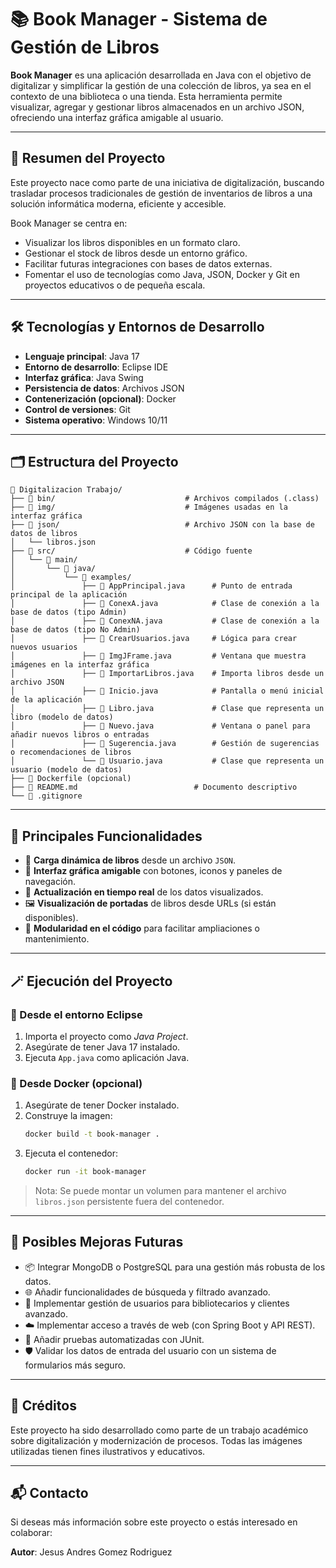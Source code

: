 
# 📚 Book Manager - Sistema de Gestión de Libros

**Book Manager** es una aplicación desarrollada en Java con el objetivo de digitalizar y simplificar la gestión de una colección de libros, ya sea en el contexto de una biblioteca o una tienda. Esta herramienta permite visualizar, agregar y gestionar libros almacenados en un archivo JSON, ofreciendo una interfaz gráfica amigable al usuario.

---

## 🧩 Resumen del Proyecto

Este proyecto nace como parte de una iniciativa de digitalización, buscando trasladar procesos tradicionales de gestión de inventarios de libros a una solución informática moderna, eficiente y accesible.

Book Manager se centra en:
- Visualizar los libros disponibles en un formato claro.
- Gestionar el stock de libros desde un entorno gráfico.
- Facilitar futuras integraciones con bases de datos externas.
- Fomentar el uso de tecnologías como Java, JSON, Docker y Git en proyectos educativos o de pequeña escala.

---

## 🛠️ Tecnologías y Entornos de Desarrollo

- **Lenguaje principal**: Java 17
- **Entorno de desarrollo**: Eclipse IDE
- **Interfaz gráfica**: Java Swing
- **Persistencia de datos**: Archivos JSON
- **Contenerización (opcional)**: Docker
- **Control de versiones**: Git
- **Sistema operativo**: Windows 10/11

---

## 🗂️ Estructura del Proyecto

```plaintext
📁 Digitalizacion Trabajo/
├── 📁 bin/                             # Archivos compilados (.class)
├── 📁 img/                             # Imágenes usadas en la interfaz gráfica
├── 📁 json/                            # Archivo JSON con la base de datos de libros
│   └── libros.json
├── 📁 src/                             # Código fuente
│   └── 📁 main/
│       └── 📁 java/
│           └── 📁 examples/
│               ├── 📄 AppPrincipal.java      # Punto de entrada principal de la aplicación
│               ├── 📄 ConexA.java            # Clase de conexión a la base de datos (tipo Admin)
│               ├── 📄 ConexNA.java           # Clase de conexión a la base de datos (tipo No Admin)
│               ├── 📄 CrearUsuarios.java     # Lógica para crear nuevos usuarios
│               ├── 📄 ImgJFrame.java         # Ventana que muestra imágenes en la interfaz gráfica
│               ├── 📄 ImportarLibros.java    # Importa libros desde un archivo JSON
│               ├── 📄 Inicio.java            # Pantalla o menú inicial de la aplicación
│               ├── 📄 Libro.java             # Clase que representa un libro (modelo de datos)
│               ├── 📄 Nuevo.java             # Ventana o panel para añadir nuevos libros o entradas
│               ├── 📄 Sugerencia.java        # Gestión de sugerencias o recomendaciones de libros
│               └── 📄 Usuario.java           # Clase que representa un usuario (modelo de datos)
├── 📄 Dockerfile (opcional)
├── 📄 README.md                          # Documento descriptivo
└── 📄 .gitignore

```

---

## 🧠 Principales Funcionalidades

- 📄 **Carga dinámica de libros** desde un archivo `JSON`.
- 🧭 **Interfaz gráfica amigable** con botones, iconos y paneles de navegación.
- 🔄 **Actualización en tiempo real** de los datos visualizados.
- 🖼️ **Visualización de portadas** de libros desde URLs (si están disponibles).
- 🔧 **Modularidad en el código** para facilitar ampliaciones o mantenimiento.

---

## 🪄 Ejecución del Proyecto

### 🔹 Desde el entorno Eclipse

1. Importa el proyecto como *Java Project*.
2. Asegúrate de tener Java 17 instalado.
3. Ejecuta `App.java` como aplicación Java.

### 🔹 Desde Docker (opcional)

1. Asegúrate de tener Docker instalado.
2. Construye la imagen:
   ```bash
   docker build -t book-manager .
   ```
3. Ejecuta el contenedor:
   ```bash
   docker run -it book-manager
   ```

> Nota: Se puede montar un volumen para mantener el archivo `libros.json` persistente fuera del contenedor.

---

## 🚀 Posibles Mejoras Futuras

- 📦 Integrar MongoDB o PostgreSQL para una gestión más robusta de los datos.
- 🌐 Añadir funcionalidades de búsqueda y filtrado avanzado.
- 👥 Implementar gestión de usuarios para bibliotecarios y clientes avanzado.
- ☁️ Implementar acceso a través de web (con Spring Boot y API REST).
- 🧪 Añadir pruebas automatizadas con JUnit.
- 🛡️ Validar los datos de entrada del usuario con un sistema de formularios más seguro.

---

## 🧾 Créditos

Este proyecto ha sido desarrollado como parte de un trabajo académico sobre digitalización y modernización de procesos. Todas las imágenes utilizadas tienen fines ilustrativos y educativos.

---

## 📬 Contacto

Si deseas más información sobre este proyecto o estás interesado en colaborar:

**Autor**: Jesus Andres Gomez Rodriguez    
